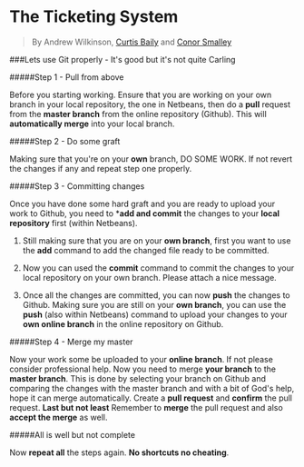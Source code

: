 # The Ticketing System

>By Andrew Wilkinson, [Curtis Baily](https://github.com/CurtisBaily) and [Conor Smalley](https://github.com/ConorSmalley)

###Lets use Git properly - It's good but it's not quite Carling

#####Step 1 - Pull from above

Before you starting working. Ensure that you are working on your own branch in your local repository, the one in Netbeans, then do a **pull** request from the **master branch** from the online repository (Github). This will **automatically merge** into your local branch.

#####Step 2 - Do some graft

Making sure that you're on your **own** branch, DO SOME WORK. If not revert the changes if any and repeat step one properly.

#####Step 3 - Committing changes

Once you have done some hard graft and you are ready to upload your work to Github, you need to ***add and commit** the changes to your **local repository** first (within Netbeans).

1. Still making sure that you are on your **own branch**, first you want to use the **add** command to add the changed file ready to be committed.

2. Now you can used the **commit** command to commit the changes to your local repository on your own branch. Please attach a nice message.

3. Once all the changes are committed, you can now **push** the changes to Github. Making sure you are still on your **own branch**, you can use the **push** (also within Netbeans) command to upload your changes to your **own online branch** in the online repository on Github.

#####Step 4 - Merge my master

Now your work some be uploaded to your **online branch**. If not please consider professional help. Now you need to merge **your branch** to the **master branch**. This is done by selecting your branch on Github and comparing the changes with the master branch and with a bit of God's help, hope it can merge automatically. Create a **pull request** and **confirm** the pull request. **Last but not least** Remember to **merge** the pull request and also **accept the merge** as well.

#####All is well but not complete

Now **repeat all** the steps again. **No shortcuts no cheating**.
